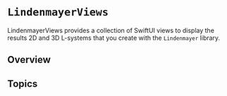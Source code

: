 # ``LindenmayerViews``

LindenmayerViews provides a collection of SwiftUI views to display the results 2D and 3D L-systems that you create with the `Lindenmayer` library.

## Overview



## Topics
